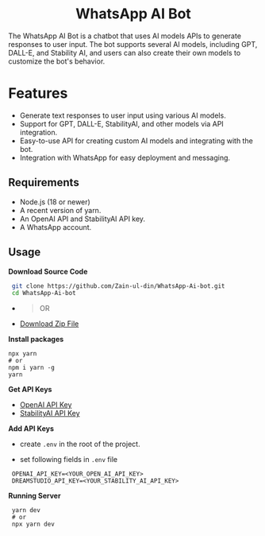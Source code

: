 <div align="center">
<h1>WhatsApp AI Bot</h1>
</div>

The WhatsApp AI Bot is a chatbot that uses AI models APIs to generate responses to user input. The bot supports several AI models, including GPT, DALL-E, and Stability AI, and users can also create their own models to customize the bot's behavior.

# Features
- Generate text responses to user input using various AI models.
- Support for GPT, DALL-E, StabilityAI, and other models via API integration.
- Easy-to-use API for creating custom AI models and integrating with the bot.
- Integration with WhatsApp for easy deployment and messaging.

## Requirements

- Node.js (18 or newer)
- A recent version of yarn.
- An OpenAI API and StabilityAI API key. 
- A WhatsApp account.


## Usage

**Download Source Code**

```bash
 git clone https://github.com/Zain-ul-din/WhatsApp-Ai-bot.git
 cd WhatsApp-Ai-bot
```

- > OR

- [Download Zip File](https://github.com/Zain-ul-din/WhatsApp-Ai-bot/archive/refs/heads/master.zip)

**Install packages**

```
npx yarn
# or
npm i yarn -g
yarn
```

**Get API Keys**

- [OpenAI API Key](https://platform.openai.com/account/api-keys)
- [StabilityAI API Key](https://platform.stability.ai/docs/getting-started/authentication)

**Add API Keys**


- create `.env` in the root of the project.

- set following fields in `.env` file
```
 OPENAI_API_KEY=<YOUR_OPEN_AI_API_KEY>
 DREAMSTUDIO_API_KEY=<YOUR_STABILITY_AI_API_KEY>
```

**Running Server**

```
 yarn dev
 # or
 npx yarn dev
```

